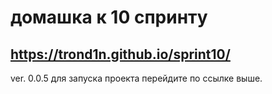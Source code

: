 # домашка к 10 спринту
## https://trond1n.github.io/sprint10/
ver. 0.0.5
для запуска проекта перейдите по ссылке выше. 